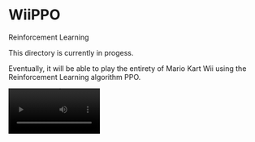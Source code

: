 # WiiPPO
Reinforcement Learning 

This directory is currently in progess. 

Eventually, it will be able to play the entirety of Mario Kart Wii using the Reinforcement Learning algorithm PPO.

<!-- [![IMAGE ALT TEXT](http://img.youtube.com/vi/TUrwDHFBQK8/0.jpg)](https://youtu.be/TUrwDHFBQK8 "WiiPPO") -->
<video src='https://youtu.be/TUrwDHFBQK8' width=180/>
